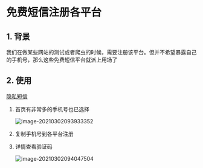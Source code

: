 # 免费短信注册各平台

## 1. 背景

我们在做某些网站的测试或者爬虫的时候，需要注册该平台。但并不希望暴露自己的手机号，那么这些免费短信平台就派上用场了

## 2. 使用

[隐私短信](https://www.yinsiduanxin.com/china-phone-number.html)

1. 首页有非常多的手机号也已选择

   ![image-20210302093933352](https://abelsun-1256449468.cos.ap-beijing.myqcloud.com/image/image-20210302093933352.png)

2. 复制手机号到各平台注册

3. 详情查看验证码

   ![image-20210302094047504](https://abelsun-1256449468.cos.ap-beijing.myqcloud.com/image/image-20210302094047504.png)

